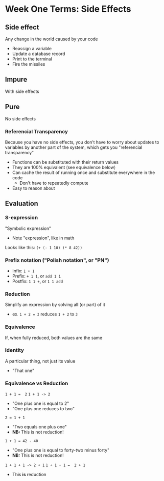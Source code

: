 # Week One Terms: Side Effects
## Side effect
Any change in the world caused by your code
- Reassign a variable
- Update a database record
- Print to the terminal
- Fire the missiles

## Impure
With side effects

## Pure
No side effects

### Referencial Transparency
Because you have no side effects, you don't have to worry about updates to
variables by another part of the system, which gets you "referencial transparency"
- Functions can be substituted with their return values
- They are 100% equivalent (see equivalence below)
- Can cache the result of running once and substitute everywhere in the code
  - Don't have to repeatedly compute
- Easy to reason about

## Evaluation
### S-expression
"Symbolic expression"
- Note "expression", like in math

Looks like this: `(+ (- 1 10) (* 8 42))`

### Prefix notation ("Polish notation", or "PN")
- Infix: `1 + 1`
- Prefix: `+ 1 1`, or `add 1 1`
- Postfix: `1 1 +`, or `1 1 add`

### Reduction
Simplify an expression by solving all (or part) of it
- ex. `1 + 2 = 3` reduces `1 + 2` to `3`

### Equivalence
If, when fully reduced, both values are the same

### Identity
A particular thing, not just its value
- "That one"

### Equivalence vs Reduction
`1 + 1 =  2`
`1 + 1 -> 2`
- "One plus one is equal to 2"
- "One plus one reduces to two"

`2 = 1 + 1`
- "Two equals one plus one"
- **NB:** This is not reduction!

`1 + 1 = 42 - 40`
- "One plus one is equal to forty-two minus forty"
- **NB:** This is not reduction!

`1 + 1 + 1 -> 2 + 1`
`1 + 1 + 1 =  2 + 1`
- This **is** reduction
